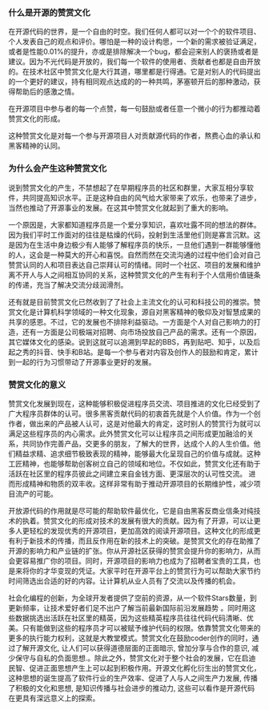 ###  什么是开源的赞赏文化

​        在开源代码的世界，是一个自由的时空。我们任何人都可以对一个个的软件项目、个人发表自己的观点和评价。哪怕是一种的设计构思，一个新的需求被验证满足，或者是性能0.01%的提升，亦或是排除解决一个bug，都会迎来别人的褒扬或者是建议。因为不光代码是开放的，我们每一个软件的使用者、贡献者也都是自由开放的。在技术社区中赞赏文化是大行其道，哪里都是行得通。它是对别人的代码提出的一个更好的建议，持有相同观点达成的的一种共鸣，茅塞顿开后的那种激动，获得帮助后的感激之情。

​        在开源项目中参与者的每一个点赞，每一句鼓励或者任意一个微小的行为都推动着赞赏文化的形成。

这种赞赏文化是对每一个参与开源项目人对贡献源代码的作者，熬费心血的承认和黑客精神的认同。



### 为什么会产生这种赞赏文化

​        说到赞赏文化的产生，不禁想起了在早期程序员的社区和群里，大家互相分享软件，共同提高知识水平。正是这种自由的风气给大家带来了欢乐，也带来了进步，当然也推动了开源事业的发展。在这其中赞赏文化就起到了重大的影响。

​        一个原因是，大家都知道程序员是一个爱分享知识，喜欢吐露不同的想法的群体。因为我们平时工作面对的往往是枯燥的代码，投射到生活里他们则是寡言沉默。这是因为在生活中身边极少有人能够了解程序员的快乐，一旦他们遇到一群能够懂他的人，这会是一种莫大的开心和喜悦。自然而然在交流沟通的过程中他们会对自己赞赏认同的人和项目表达自己崇拜认可的情绪。同时一个社区、项目的发展和维护离不开人与人之间相互协同的关系，这种赞赏文化的产生有利于个人信用价值链条的传递，充当了解决交流分歧润滑剂。

​        还有就是目前赞赏文化已然收到了了社会上主流文化的认可和科技公司的推崇。赞赏文化是计算机科学领域的一种文化现象，源自对黑客精神的敬仰及对智慧成果的共享的感恩。不过，它的发展也不排除利益驱动。一方面是个人对自己影响力的打造，还有一方面是公司极端对招聘、向市场投放自己产品的需求。还有一个原因，其它媒体文化的感染。说到这就可以追溯到早起的BBS，再到贴吧、知乎，以及后起之秀的抖音、快手和B站。是每一个参与者对内容及创作人的鼓励和肯定，累计到一起的行为习惯带动了开源事业更好的发展。



### 赞赏文化的意义

​        赞赏文化发展到现在，这种能够积极促进程序员交流、项目推进的文化已经受到了广大程序员群体的认可。很多黑客贡献代码的初衷首先就是个人价值。作为一个创作者，做出来的产品被人认可，这是对他最大的肯定，这时别人的赞赏行为就可以满足这些程序员的内心需求。此外赞赏文化可以让程序员之间形成更加融洽的关系，共同协作完善产品，交更多的朋友，了解大的世界，达成个人的人生价值。他们精益求精、追求细节极致表现的精神，能够最大化呈现自己的价值与成就。这种工匠精神，也能够帮助创客树立自己的领域和地位。不仅如此，赞赏文化还有助于活跃在社区里的程序员彼此之间建立来自金钱方面、更深层次的认可性交流。 进而形成精神和物质的双丰收。这样非常有助于推动开源项目的长期维护性，减少项目流产的可能。

​        开放源代码的作用就是尽可能的帮助软件最优化，它是自由黑客反商业信条对纯技术的执着。赞赏文化的形成对技术的发展有很大的贡献。因为有了开源，可以让更多人更轻松的发现优秀的开源项目，更加高效的阅读开源项目。这种文化的形成更有利于新技术的传播，而且反作用在新的技术上的突破。是赞赏文化的存在助推了开源的影响力和产业链的扩张。你从开源社区获得的赞赏会提升你的影响力，从而会更容易推广你的项目。同时，开源项目的影响力也成为了招聘者宝贵的工具，也是来将你的才华变现的凭证。大家平时在开源平台上的赞赏行为可以帮助大家节约时间筛选出合适的好的内容。让计算机从业人员有了交流以及传播的机会。

​        社会化编程的创新，为全球开发者提供了空前的资源，从一个软件Stars数量，到更新频率，让技术爱好者们足不出户了解当前最新国际前沿发展趋势 。同时用这些数据挑选出活跃在社区里的精英，因为这些精英程序员往往代码代码清晰、优美。只有能做到这些的程序员才可以被赋予维护代码的权限。依靠赞赏文化带来的更多的执行能力权利，这就是大教堂模式。赞赏文化在鼓励coder创作的同时，通过了解开源文化, 让人们可以获得道德层面的正面暗示, 曾加分享与合作的意识, 减少保守与自私的负面思想.。除此之外，赞赏文化对于整个社会的发展，它在启迪民智、促进正面思想产生上可以起到积极作用。开源文化孵化衍生出的赞赏文化，这种思想的诞生提高了软件行业的生产效率、促进了人与人之间生产力发展, 传播了积极的文化和思想, 是知识传播与社会进步的推动力, 这些可以看作是开源代码在更具有深远意义上的探索。







